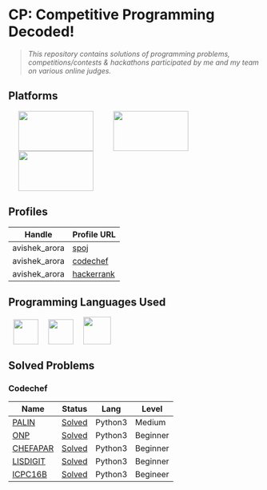 # CP: Competitive Programming Decoded!
> *This repository contains solutions of programming problems, competitions/contests & hackathons participated by me and my team on various online judges.*

## Platforms
<img src="https://www.codechef.com/sites/all/themes/abessive/logo.png" height="80px" width="150px" hspace="20"><img src="http://arpitbhayani.me/static/images/spoj.png" height="80px" width="150px" hspace="20"><img src="https://d3keuzeb2crhkn.cloudfront.net/hackerrank/assets/styleguide/logo_wordmark-f5c5eb61ab0a154c3ed9eda24d0b9e31.svg" height="80px" width="150px" hspace="20">




## Profiles

| Handle | Profile URL |
| ------- | --- |
| avishek_arora   | [spoj](http://www.spoj.com/users/avishek_arora/) |
| avishek_arora | [codechef](https://www.codechef.com/users/avishek_arora) |
| avishek_arora | [hackerrank](https://www.hackerrank.com/avishek_arora) |

## Programming Languages Used 
<img src="http://dipendrashekhawat.com/wp-content/uploads/2017/04/c-logo.png" height="50px" width="50px" hspace="10"><img src="https://ignite.apache.org/images/cpp.png" height="50px" width="50px" hspace="10"><img src="https://www.python.org/static/opengraph-icon-200x200.png" height="55px" width="55px" hspace="10">

## Solved Problems 

### Codechef
| Name | Status | Lang | Level |
| ------- | -------- | ----- | ---- | 
| [PALIN](https://www.codechef.com/problems/PALIN)       | [Solved](https://github.com/avi-arora/competitive-programming/blob/master/PALIN.py)    | Python3 | Medium   | 
| [ONP](https://www.codechef.com/problems/ONP) 			 | [Solved](https://github.com/avi-arora/competitive-programming/blob/master/ONP.py) 	  | Python3 | Beginner |
| [CHEFAPAR](https://www.codechef.com/problems/CHEFAPAR) | [Solved](https://github.com/avi-arora/competitive-programming/blob/master/CHEFAPAR.py) | Python3 | Beginner |
| [LISDIGIT](https://www.codechef.com/problems/LISDIGIT) | [Solved](https://github.com/avi-arora/competitive-programming/blob/master/LISDIGIT.py) | Python3 | Beginner |
| [ICPC16B](https://www.codechef.com/problems/ICPC16B)   | [Solved](https://github.com/avi-arora/competitive-programming/blob/master/ICPC16B.py)  | Python3 | Begineer | 


 








